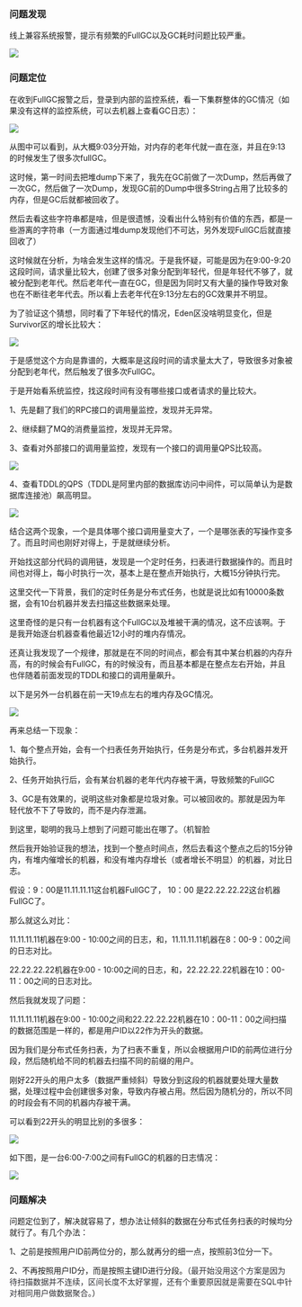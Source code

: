 ### 问题发现


线上兼容系统报警，提示有频繁的FullGC以及GC耗时问题比较严重。



![](https://cdn.nlark.com/yuque/0/2024/png/5378072/1705373094495-ad9083b9-6d90-4624-ae55-fac90ff24fe8.png)

### 问题定位


在收到FullGC报警之后，登录到内部的监控系统，看一下集群整体的GC情况（如果没有这样的监控系统，可以去机器上查看GC日志）：



![](https://cdn.nlark.com/yuque/0/2024/png/5378072/1705373148732-fd807c4f-f310-4f4f-94db-4b04eb839378.png)



从图中可以看到，从大概9:03分开始，对内存的老年代就一直在涨，并且在9:13的时候发生了很多次fullGC。



这时候，第一时间去把堆dump下来了，我先在GC前做了一次Dump，然后再做了一次GC，然后做了一次Dump，发现GC前的Dump中很多String占用了比较多的内存，但是GC后就都被回收了。



然后去看这些字符串都是啥，但是很遗憾，没看出什么特别有价值的东西，都是一些游离的字符串（一方面通过堆dump发现他们不可达，另外发现FullGC后就直接回收了）



这时候就在分析，为啥会发生这样的情况。于是我怀疑，可能是因为在9:00-9:20这段时间，请求量比较大，创建了很多对象分配到年轻代，但是年轻代不够了，就被分配到老年代。然后老年代一直在GC，但是因为同时又有大量的操作导致对象也在不断往老年代去。所以看上去老年代在9:13分左右的GC效果并不明显。



为了验证这个猜想，同时看了下年轻代的情况，Eden区没啥明显变化，但是Survivor区的增长比较大：



![](https://cdn.nlark.com/yuque/0/2024/png/5378072/1705373223501-5f649db3-2335-49fe-a4a4-2958f522ef25.png)



于是感觉这个方向是靠谱的，大概率是这段时间的请求量太大了，导致很多对象被分配到老年代，然后触发了很多次FullGC。



于是开始看系统监控，找这段时间有没有哪些接口或者请求的量比较大。



1、先是翻了我们的RPC接口的调用量监控，发现并无异常。

2、继续翻了MQ的消费量监控，发现并无异常。

3、查看对外部接口的调用量监控，发现有一个接口的调用量QPS比较高。



![](https://cdn.nlark.com/yuque/0/2024/png/5378072/1705373703428-650e7c95-4eeb-4cfc-9205-b840b93b028e.png)



4、查看TDDL的QPS（TDDL是阿里内部的数据库访问中间件，可以简单认为是数据库连接池）飙高明显。



![](https://cdn.nlark.com/yuque/0/2024/png/5378072/1705373673899-979feaae-4ff5-4392-b07f-508d30856ef2.png)



结合这两个现象，一个是具体哪个接口调用量变大了，一个是哪张表的写操作变多了。而且时间也刚好对得上，于是就继续分析。



开始找这部分代码的调用链，发现是一个定时任务，扫表进行数据操作的。而且时间也对得上，每小时执行一次，基本上是在整点开始执行，大概15分钟执行完。



这里交代一下背景，我们的定时任务是分布式任务，也就是说比如有10000条数据，会有10台机器并发去扫描这些数据来处理。



这里奇怪的是只有一台机器有这个FullGC以及堆被干满的情况，这不应该啊。于是我开始逐台机器查看他最近12小时的堆内存情况。



还真让我发现了一个规律，那就是在不同的时间点，都会有其中某台机器的内存升高，有的时候会有FullGC，有的时候没有，而且基本都是在整点左右开始，并且也伴随着前面发现的TDDL和接口的调用量飙升。



以下是另外一台机器在前一天19点左右的堆内存及GC情况。

![](https://cdn.nlark.com/yuque/0/2024/png/5378072/1705373985131-863c535e-6907-4a88-ae4c-a1df9dd63e96.png)





再来总结一下现象：



1、每个整点开始，会有一个扫表任务开始执行，任务是分布式，多台机器并发开始执行。

2、任务开始执行后，会有某台机器的老年代内存被干满，导致频繁的FullGC

3、GC是有效果的，说明这些对象都是垃圾对象。可以被回收的。那就是因为年轻代放不下了导致的，而不是内存泄漏。



到这里，聪明的我马上想到了问题可能出在哪了。（机智脸



然后我开始验证我的想法，找到一个整点时间点，然后去看这个整点之后的15分钟内，有堆内催增长的机器，和没有堆内存增长（或者增长不明显）的机器，对比日志。



假设：9：00是11.11.11.11这台机器FullGC了， 10：00 是22.22.22.22这台机器FullGC了。



那么就这么对比：



11.11.11.11机器在9:00 - 10:00之间的日志，和，11.11.11.11机器在8：00-9：00之间的日志对比。

22.22.22.22机器在9:00 - 10:00之间的日志，和，22.22.22.22机器在10：00-11：00之间的日志对比。



然后我就发现了问题：



11.11.11.11机器在9:00 - 10:00之间和22.22.22.22机器在10：00-11：00之间扫描的数据范围是一样的，都是用户ID以22作为开头的数据。



因为我们是分布式任务扫表，为了扫表不重复，所以会根据用户ID的前两位进行分段，然后随机给不同的机器去扫描不同的前缀的用户。



刚好22开头的用户太多（数据严重倾斜）导致分到这段的机器就要处理大量数据，处理过程中会创建很多对象，导致内存被占用。然后因为随机分的，所以不同的时段会有不同的机器内存被干满。



可以看到22开头的明显比别的多很多：

![](https://cdn.nlark.com/yuque/0/2024/png/5378072/1705376325424-fb817c4f-738c-4622-bc70-7d5666967956.png)



如下图，是一台6:00-7:00之间有FullGC的机器的日志情况：

![](https://cdn.nlark.com/yuque/0/2024/png/5378072/1705377149520-5e8f70bc-e605-48c4-bd1b-0acf6dba2b14.png)



### 问题解决


问题定位到了，解决就容易了，想办法让倾斜的数据在分布式任务扫表的时候均分就行了。有几个办法：



1、之前是按照用户ID前两位分的，那么就再分的细一点，按照前3位分一下。

2、不再按照用户ID分，而是按照主键ID进行分段。（<font style="color:rgba(25, 26, 31, 0.9);">最开始没用这个方案是因为待扫描数据并不连续，区间长度不太好掌握，还有个重要原因就是需要在SQL中针对相同用户做数据聚合。</font>）



